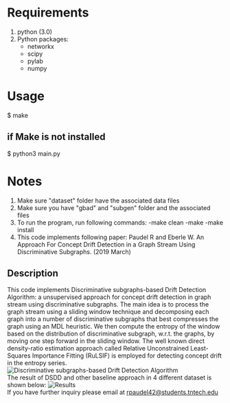 **Requirements**
=============

1. python (3.0)
2. Python packages:
	- networkx
	- scipy
	- pylab
	- numpy


**Usage**
======

$ make

if Make is not installed
------------------------
$ python3 main.py


**Notes**
=====

1. Make sure "dataset" folder have the associated data files
2. Make sure you have "gbad" and "subgen" folder and the associated files
3. To run the program, run following commands:
    -make clean
    -make
    -make install
4. This code implements following paper:
    Paudel R and Eberle W. An Approach For Concept Drift Detection in a Graph Stream Using Discriminative Subgraphs. (2019 March)

**Description**
------------------------
This code implements Discriminative subgraphs-based Drift Detection Algorithm: a unsupervised approach for concept drift detection in graph stream using discriminative subgraphs.
The main idea is to process the graph stream using a sliding window technique and decomposing each graph into a number
of discriminative subgraphs that best compresses the graph using an MDL heuristic.
We then compute the entropy of the window based on the distribution of discriminative subgraph, w.r.t. the graphs,
by moving one step forward in the sliding window. The well known direct density-ratio estimation approach called
Relative Unconstrained Least-Squares Importance Fitting (RuLSIF) is employed for detecting concept drift
in the entropy series.
![Discriminative subgraphs-based Drift Detection Algorithm](http://rpaudel42.github.io/assets/dsdd.png)
<br/>
The result of DSDD and other baseline approach in 4 different dataset is shown below:
![Results](http://rpaudel42.github.io/assets/dsdd_result.png)
<br/>
If you have further inquiry please email at rpaudel42@students.tntech.edu